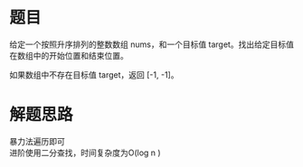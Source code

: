 # 题目
给定一个按照升序排列的整数数组 nums，和一个目标值 target。找出给定目标值在数组中的开始位置和结束位置。  

如果数组中不存在目标值 target，返回 [-1, -1]。

# 解题思路
暴力法遍历即可  
进阶使用二分查找，时间复杂度为O(log n )